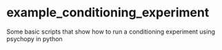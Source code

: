 # example_conditioning_experiment
Some basic scripts that show how to run a conditioning experiment using psychopy in python
